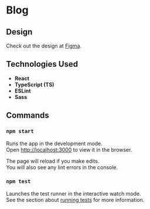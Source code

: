 # Blog

## Design
Check out the design at [Figma](https://www.figma.com/design/54Uy7GFcifPf58FcJcY46e/Blog_LandingPage-(Community)).

## Technologies Used
- **React**
- **TypeScript (TS)**
- **ESLint**
- **Sass**

## Commands

### `npm start`

Runs the app in the development mode.\
Open [http://localhost:3000](http://localhost:3000) to view it in the browser.

The page will reload if you make edits.\
You will also see any lint errors in the console.

### `npm test`

Launches the test runner in the interactive watch mode.\
See the section about [running tests](https://facebook.github.io/create-react-app/docs/running-tests) for more information.
